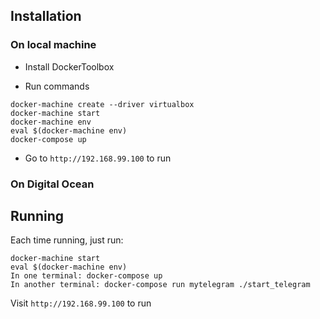 ## Installation

### On local machine

- Install DockerToolbox

- Run commands

```
docker-machine create --driver virtualbox
docker-machine start
docker-machine env
eval $(docker-machine env)
docker-compose up
```

- Go to `http://192.168.99.100` to run


### On Digital Ocean

## Running

Each time running, just run:

```
docker-machine start
eval $(docker-machine env)
In one terminal: docker-compose up
In another terminal: docker-compose run mytelegram ./start_telegram
```

Visit `http://192.168.99.100` to run